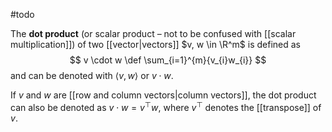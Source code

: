 #todo 

The **dot product** (or scalar product – not to be confused with [[scalar multiplication]]) of two [[vector|vectors]] $v, w \in \R^m$ is defined as
$$
v \cdot w \def \sum_{i=1}^{m}{v_{i}w_{i}}
$$
and can be denoted with $\langle v, w \rangle$ or $v \cdot w$.

If $v$ and $w$ are [[row and column vectors|column vectors]], the dot product can also be denoted as $v \cdot w =v^\top w$, where $v^\top$ denotes the [[transpose]] of $v$.